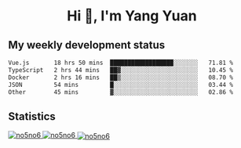 <h1 align="center">Hi 👋, I'm Yang Yuan</h1>


## My weekly development status
<!--START_SECTION:waka-->

```txt
Vue.js       18 hrs 50 mins  ██████████████████░░░░░░░   71.81 %
TypeScript   2 hrs 44 mins   ██▓░░░░░░░░░░░░░░░░░░░░░░   10.45 %
Docker       2 hrs 16 mins   ██▒░░░░░░░░░░░░░░░░░░░░░░   08.70 %
JSON         54 mins         █░░░░░░░░░░░░░░░░░░░░░░░░   03.44 %
Other        45 mins         ▓░░░░░░░░░░░░░░░░░░░░░░░░   02.86 %
```

<!--END_SECTION:waka-->

## Statistics
<a href="https://github.com/anuraghazra/github-readme-stats">
  <img src="https://github-readme-stats.vercel.app/api/top-langs/?username=no5no6&theme=dracula" alt="no5no6">
</a>
<a href="https://github.com/anuraghazra/github-readme-stats">
  <img src="https://github-readme-stats.vercel.app/api?username=no5no6&show_icons=true&theme=dracula&line_height=40" alt="no5no6">
</a>
<a href="https://github.com/anuraghazra/github-readme-stats">
  <img align="center" src="https://github-readme-streak-stats.herokuapp.com/?user=no5no6&theme=dracula" alt="no5no6" />
</a>
